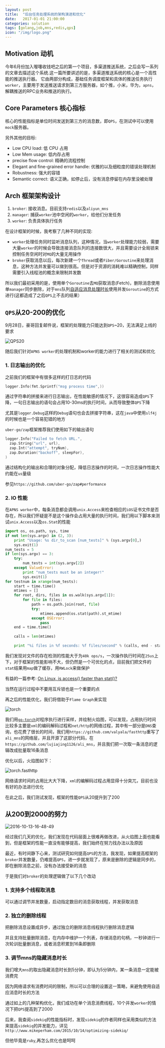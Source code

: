```yaml
---
layout: post
title:  "后台任务处理系统的架构演进和优化"
date:   2017-01-01 21:00:00
categories: solution
tags: [golang,job,mns,redis,qps]
icon: "/img/logo.png"
---
```


## Motivation 动机

今年6月份加入喔噻收钱吧之后的第一个项目，多渠道推送系统，之后会写一系列的文章去描述这个系统.这一篇所要讲述的是，多渠道推送系统的核心是一个高性能的推送执行器。
它由两部分构成，基础任务调度框架和具体的推送任务执行`worker`，主要用于发送推送请求到第三方服务器，如个推，小米，华为，`apns`，解耦推送的RPC业务和推送的执行。

## Core Parameters 核心指标

核心的性能指标是单位时间发送到第三方的消息数，即`QPS`，在测试中可以使用`mock`服务器。
<!-- more -->

另外其他的目标:

 - Low CPU load: 低 CPU 占用
 - Low Mem usage: 低内存占用
 - precise flow control: 精确的流程控制
 - Elegant and fine-grained error handle: 优雅的以及细粒度的错误处理机制
 - Robustness: 强大的容错
 - Semantic correct: 语义正确，如停止后，没有消息停留在内存里没被处理

## Arch 框架架构设计

1. `broker`: 接收消息。目前支持`redis`以及`aliyun_mns`
2. `manager`: 捕获`worker`池中空闲的`worker`，给他们分发任务
3. `worker`: 负责具体执行任务

在设计框架的时候，我考察了几种不同的实现:

  - `worker`处理任务同时监听消息队列，这种情况，当`worker`处理能力较弱，需要大量`worker`的时候会导致连接消息队列的连接数很大，并且需要设计全局锁来控制任务空闲时对`MQ`的大量无用操作
  - `broker`获取消息以后，每次新建一个`Thread`或者`Fiber/Goroutine`来处理消息，这种方法并发量可以做到很高。但是对于资源的消耗难以精确控制，同样需要引入线程池的概念来限制并发数

  所以我们最初采用的是，使用单个`Goroutine`去`MQ`获取消息(Fetch)，删除消息使用单`manager`同步删除，对于`mns`队列[自适应消息处理时长](https://help.aliyun.com/document_detail/34479.html)使用并发`Goroutine`的方式进行(这都造成了之后`QPS`上不去的结果）
  
## `QPS`从20-200的优化

9月28日，豪哥回复邮件说，框架的处理能力只能达到`QPS`~20，无法满足上线的要求

![QPS20](/img/bg-job/QPS20.jpeg)

随后我们针对`APNS worker`的处理机制和worker的能力进行了相关的测试和优化

### 1. 日志输出的优化

之前我们的框架中有很多这样的打日志的代码

```go
logger.Info(fmt.Sprintf("msg process time",))
```

通过字符串的拼接来进行日志输出，在性能敏感的情况下，这很容易造成`QPS`下降，一句日志输出的语句会占用10-30ms的执行时间，从而导致整体`QPS`下降

尤其是`logger.Debug`这样的`Debug`语句也会去拼接字符串，这在`java`中使用`slf4j`的时候也是一个容易犯错的地方

`uber-go/zap`框架推荐我们使用如下的输出语句

```go
logger.Info("Failed to fetch URL.",
  zap.String("url", url),
  zap.Int("attempt", tryNum),
  zap.Duration("backoff", sleepFor),
)
```

通过结构化的输出和合理的对象分配，降低日志操作的时间，一次日志操作性能大约能在`us`量级

参见`https://github.com/uber-go/zap#performance`

### 2. IO 性能

在`APNS worker`中，每条消息都会调用`unix.Access`来检查相应的`iOS`证书文件是否存在，所以我们怀疑是不是这个操作会占用大量的执行时间，我们用以下脚本来测试`unix.Access`以及`os.Stat`的性能

```python
import os, os.path, sys, time
if not len(sys.argv) in (2, 3):
    print "Usage: %s dir_to_scan [num_tests]" % (sys.argv[0],)
    sys.exit(1)
num_tests = 5
if len(sys.argv) == 3:
    try:
        num_tests = int(sys.argv[2])
    except ValueError:
        print "num_tests must be an integer!"
        sys.exit(1)
for testnum in xrange(num_tests):
    start = time.time()
    mtimes = []
    for root, dirs, files in os.walk(sys.argv[1]):
        for file in files:
            path = os.path.join(root, file)
            try:
                mtimes.append(os.stat(path).st_mtime)
            except OSError:
                pass
    end = time.time()
    
    calls = len(mtimes)
    
    print "%i files in %f seconds: %f files/second" % (calls, end - start, float(calls) / (end - start))
```

我们发现对文件的存在检测的性能大于为`40k ops/s`，一次操作执行时间在`25us`上下，对于框架的性能影响不大，但仍然是一个可优化的点，目前我们把文件的`stat`结果用`map`做了缓存，用`RWLock`来做保护

有益的一篇参考: [On Linux, is access() faster than stat()?](https://stackoverflow.com/questions/32748530/on-linux-is-access-faster-than-stat)

当然在运行过程中不要用互斥锁也是一个重要的点

再之后的性能优化，我们将借助于`Flame Graph`来实现

![torch](/img/bg-job/torch.png)

我们用[`go-torch`](https://github.com/uber/go-torch)对程序执行进行采样，并绘制火焰图，可以发现，占用执行时间比较多主要是`xml`的编码解码过程和`net/http`的网络过程，其中有一部分是`DNS`查询，也花费了很长的时间，我们用`https://github.com/valyala/fasthttp`重写了`ali_mns`的网络层，并且开源了这部分代码，在`https://github.com/lujiajing1126/ali_mns`，并且我们把一次取一条消息的逻辑改成批量取16条消息

优化以后，火焰图如下：

![torch.fasthttp](/img/bg-job/torch.fasthttp.png)

网络请求时间的占用比大大下降，`xml`的编解码过程占用显得十分突兀，目前也没有好的办法进行优化

在此之后，我们测试发现，框架的性能`QPS`从20提升到了200

## 从200到2000的努力

![2016-10-13-16-48-49](/img/bg-job/2016-10-13-16-48-49.jpeg)

经过我们几天的优化，我们发现在代码层面上很难再做改进，从火焰图上面也能看到，但是框架的性能一直没有能够提高，我们始终在努力找办法以及原因

最近，有时间静下心来，测试研究如何提高`QPS`的方法，我发现，如果提高框架的`broker`并发数量，仍难提高`QPS`，进一步就发现了，原来是删除的逻辑是同步的，即在删除消息之前，没有办法接受新的消息

于是我们对`broker`的处理逻辑做了以下几个改动

### 1. 支持多个线程取消息

可以通过调节并发数量，启动指定数目的消息获取线程，并发获取消息

### 2. 独立的删除线程

把删除消息设置成异步，通过独立的删除消息线程执行删除消息逻辑

并且支持批量删除消息，在内存中维护一个列表，存储消息的句柄，一秒钟进行一次轮训批量删消息，或者消息积累到16条即删除

### 3. 调节mns的隐藏消息时长

我们增大`mns`的取出隐藏消息时长到5分钟，即认为5分钟内，某一条消息一定能被消费完

因为网络请求有消费时间的限制，所以可以合理的设置这一策略，来避免使用自适应消息时长的方法

通过如上的几种架构优化，我们成功在单个消息消费线程，10个并发`worker`的情况下把`QPS`提高到了2000

后来，我查阅`sidekiq`的性能指标时，发现`sidekiq`的作者同样也采用类似的方法来提高`sidekiq`的并发能力，详见`http://www.mikeperham.com/2015/10/14/optimizing-sidekiq/`

但他毕竟是`ruby`,再怎么优化也是呵呵